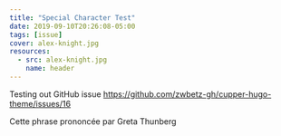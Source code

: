 ```yaml
---
title: "Special Character Test"
date: 2019-09-10T20:26:08-05:00
tags: [issue]
cover: alex-knight.jpg
resources:
  - src: alex-knight.jpg
    name: header
---
```


Testing out GitHub issue https://github.com/zwbetz-gh/cupper-hugo-theme/issues/16

Cette phrase prononcée par Greta Thunberg
